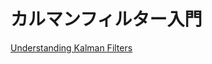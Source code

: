 # カルマンフィルター入門

[Understanding Kalman Filters](https://www.youtube.com/playlist?list=PLn8PRpmsu08pzi6EMiYnR-076Mh-q3tWr)
